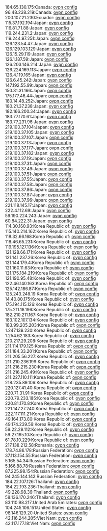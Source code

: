 184.65.130.175:Canada: [ovpn config](vpn/184_65_130_175.ovpn)  
96.48.238.219:Canada: [ovpn config](vpn/96_48_238_219.ovpn)  
200.107.21.230:Ecuador: [ovpn config](vpn/200_107_21_230.ovpn)  
115.37.192.194:Japan: [ovpn config](vpn/115_37_192_194.ovpn)  
116.81.71.88:Japan: [ovpn config](vpn/116_81_71_88.ovpn)  
119.244.231.2:Japan: [ovpn config](vpn/119_244_231_2.ovpn)  
119.244.97.251:Japan: [ovpn config](vpn/119_244_97_251.ovpn)  
126.123.54.47:Japan: [ovpn config](vpn/126_123_54_47.ovpn)  
126.129.103.129:Japan: [ovpn config](vpn/126_129_103_129.ovpn)  
126.15.29.119:Japan: [ovpn config](vpn/126_15_29_119.ovpn)  
126.1.187.59:Japan: [ovpn config](vpn/126_1_187_59.ovpn)  
126.203.146.214:Japan: [ovpn config](vpn/126_203_146_214.ovpn)  
126.224.169.113:Japan: [ovpn config](vpn/126_224_169_113.ovpn)  
126.4.119.165:Japan: [ovpn config](vpn/126_4_119_165.ovpn)  
126.6.45.242:Japan: [ovpn config](vpn/126_6_45_242.ovpn)  
147.192.55.99:Japan: [ovpn config](vpn/147_192_55_99.ovpn)  
150.31.31.166:Japan: [ovpn config](vpn/150_31_31_166.ovpn)  
175.177.46.44:Japan: [ovpn config](vpn/175_177_46_44.ovpn)  
180.14.48.252:Japan: [ovpn config](vpn/180_14_48_252.ovpn)  
180.21.37.238:Japan: [ovpn config](vpn/180_21_37_238.ovpn)  
182.166.200.34:Japan: [ovpn config](vpn/182_166_200_34.ovpn)  
183.77.170.61:Japan: [ovpn config](vpn/183_77_170_61.ovpn)  
183.77.231.96:Japan: [ovpn config](vpn/183_77_231_96.ovpn)  
219.100.37.104:Japan: [ovpn config](vpn/219_100_37_104.ovpn)  
219.100.37.105:Japan: [ovpn config](vpn/219_100_37_105.ovpn)  
219.100.37.107:Japan: [ovpn config](vpn/219_100_37_107.ovpn)  
219.100.37.13:Japan: [ovpn config](vpn/219_100_37_13.ovpn)  
219.100.37.177:Japan: [ovpn config](vpn/219_100_37_177.ovpn)  
219.100.37.182:Japan: [ovpn config](vpn/219_100_37_182.ovpn)  
219.100.37.19:Japan: [ovpn config](vpn/219_100_37_19.ovpn)  
219.100.37.31:Japan: [ovpn config](vpn/219_100_37_31.ovpn)  
219.100.37.49:Japan: [ovpn config](vpn/219_100_37_49.ovpn)  
219.100.37.51:Japan: [ovpn config](vpn/219_100_37_51.ovpn)  
219.100.37.55:Japan: [ovpn config](vpn/219_100_37_55.ovpn)  
219.100.37.58:Japan: [ovpn config](vpn/219_100_37_58.ovpn)  
219.100.37.86:Japan: [ovpn config](vpn/219_100_37_86.ovpn)  
219.100.37.87:Japan: [ovpn config](vpn/219_100_37_87.ovpn)  
219.100.37.96:Japan: [ovpn config](vpn/219_100_37_96.ovpn)  
221.118.145.17:Japan: [ovpn config](vpn/221_118_145_17.ovpn)  
222.4.112.69:Japan: [ovpn config](vpn/222_4_112_69.ovpn)  
59.190.224.243:Japan: [ovpn config](vpn/59_190_224_243.ovpn)  
60.84.222.31:Japan: [ovpn config](vpn/60_84_222_31.ovpn)  
114.30.160.93:Korea Republic of: [ovpn config](vpn/114_30_160_93.ovpn)  
115.140.214.162:Korea Republic of: [ovpn config](vpn/115_140_214_162.ovpn)  
118.32.66.168:Korea Republic of: [ovpn config](vpn/118_32_66_168.ovpn)  
118.46.65.231:Korea Republic of: [ovpn config](vpn/118_46_65_231.ovpn)  
119.195.127.136:Korea Republic of: [ovpn config](vpn/119_195_127_136.ovpn)  
121.128.66.171:Korea Republic of: [ovpn config](vpn/121_128_66_171.ovpn)  
121.141.237.26:Korea Republic of: [ovpn config](vpn/121_141_237_26.ovpn)  
121.144.179.4:Korea Republic of: [ovpn config](vpn/121_144_179_4.ovpn)  
121.160.11.63:Korea Republic of: [ovpn config](vpn/121_160_11_63.ovpn)  
121.175.184.219:Korea Republic of: [ovpn config](vpn/121_175_184_219.ovpn)  
121.190.95.48:Korea Republic of: [ovpn config](vpn/121_190_95_48.ovpn)  
122.46.140.163:Korea Republic of: [ovpn config](vpn/122_46_140_163.ovpn)  
125.142.186.87:Korea Republic of: [ovpn config](vpn/125_142_186_87.ovpn)  
125.243.248.19:Korea Republic of: [ovpn config](vpn/125_243_248_19.ovpn)  
14.40.80.175:Korea Republic of: [ovpn config](vpn/14_40_80_175.ovpn)  
175.194.115.126:Korea Republic of: [ovpn config](vpn/175_194_115_126.ovpn)  
175.211.18.196:Korea Republic of: [ovpn config](vpn/175_211_18_196.ovpn)  
182.210.211.167:Korea Republic of: [ovpn config](vpn/182_210_211_167.ovpn)  
183.102.107.134:Korea Republic of: [ovpn config](vpn/183_102_107_134.ovpn)  
183.99.205.203:Korea Republic of: [ovpn config](vpn/183_99_205_203.ovpn)  
1.247.139.230:Korea Republic of: [ovpn config](vpn/1_247_139_230.ovpn)  
1.254.62.183:Korea Republic of: [ovpn config](vpn/1_254_62_183.ovpn)  
210.217.29.208:Korea Republic of: [ovpn config](vpn/210_217_29_208.ovpn)  
211.114.179.125:Korea Republic of: [ovpn config](vpn/211_114_179_125.ovpn)  
211.184.33.201:Korea Republic of: [ovpn config](vpn/211_184_33_201.ovpn)  
211.205.56.227:Korea Republic of: [ovpn config](vpn/211_205_56_227.ovpn)  
211.210.236.199:Korea Republic of: [ovpn config](vpn/211_210_236_199.ovpn)  
211.216.215.230:Korea Republic of: [ovpn config](vpn/211_216_215_230.ovpn)  
211.216.245.49:Korea Republic of: [ovpn config](vpn/211_216_245_49.ovpn)  
211.227.110.111:Korea Republic of: [ovpn config](vpn/211_227_110_111.ovpn)  
218.235.89.106:Korea Republic of: [ovpn config](vpn/218_235_89_106.ovpn)  
220.127.41.40:Korea Republic of: [ovpn config](vpn/220_127_41_40.ovpn)  
220.71.31.91:Korea Republic of: [ovpn config](vpn/220_71_31_91.ovpn)  
220.79.233.185:Korea Republic of: [ovpn config](vpn/220_79_233_185.ovpn)  
220.81.170.8:Korea Republic of: [ovpn config](vpn/220_81_170_8.ovpn)  
221.147.27.240:Korea Republic of: [ovpn config](vpn/221_147_27_240.ovpn)  
222.117.111.21:Korea Republic of: [ovpn config](vpn/222_117_111_21.ovpn)  
49.164.173.80:Korea Republic of: [ovpn config](vpn/49_164_173_80.ovpn)  
49.174.239.56:Korea Republic of: [ovpn config](vpn/49_174_239_56.ovpn)  
59.22.29.112:Korea Republic of: [ovpn config](vpn/59_22_29_112.ovpn)  
59.27.195.10:Korea Republic of: [ovpn config](vpn/59_27_195_10.ovpn)  
61.78.10.229:Korea Republic of: [ovpn config](vpn/61_78_10_229.ovpn)  
217.138.212.58:Romania: [ovpn config](vpn/217_138_212_58.ovpn)  
178.74.86.178:Russian Federation: [ovpn config](vpn/178_74_86_178.ovpn)  
37.113.154.55:Russian Federation: [ovpn config](vpn/37_113_154_55.ovpn)  
5.165.54.34:Russian Federation: [ovpn config](vpn/5_165_54_34.ovpn)  
5.166.88.78:Russian Federation: [ovpn config](vpn/5_166_88_78.ovpn)  
87.225.98.154:Russian Federation: [ovpn config](vpn/87_225_98_154.ovpn)  
94.245.144.142:Russian Federation: [ovpn config](vpn/94_245_144_142.ovpn)  
184.22.107.126:Thailand: [ovpn config](vpn/184_22_107_126.ovpn)  
184.22.193.236:Thailand: [ovpn config](vpn/184_22_193_236.ovpn)  
49.228.98.36:Thailand: [ovpn config](vpn/49_228_98_36.ovpn)  
58.136.170.246:Thailand: [ovpn config](vpn/58_136_170_246.ovpn)  
83.110.98.217:United Arab Emirates: [ovpn config](vpn/83_110_98_217.ovpn)  
104.245.106.151:United States: [ovpn config](vpn/104_245_106_151.ovpn)  
98.146.129.20:United States: [ovpn config](vpn/98_146_129_20.ovpn)  
42.116.244.205:Viet Nam: [ovpn config](vpn/42_116_244_205.ovpn)  
42.117.177.18:Viet Nam: [ovpn config](vpn/42_117_177_18.ovpn)  
